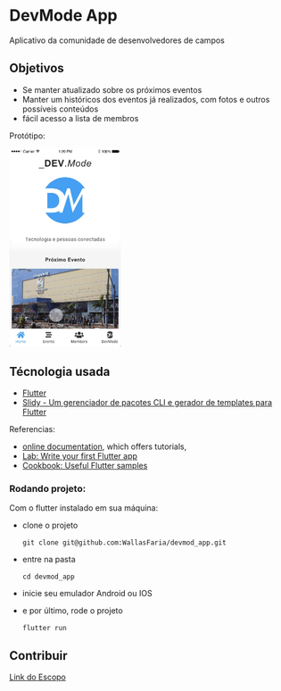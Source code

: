 # DevMode App

Aplicativo da comunidade de desenvolvedores de campos

## Objetivos
- Se manter atualizado sobre os próximos eventos
- Manter um históricos dos eventos já realizados, com fotos e outros possíveis conteúdos
- fácil acesso a lista de membros

Protótipo:

<a href="https://xd.adobe.com/view/e50b573b-318c-45cc-60dd-33567e1eea0a-933a/" target="_blank"><img src="docs/assets/prototipo.gif" width="200em" /></a>

## Técnologia usada

- [Flutter](https://flutter.dev/docs)
- [Slidy - Um gerenciador de pacotes CLI e gerador de templates para Flutter](https://github.com/Flutterando/slidy)

Referencias:
- [online documentation](https://flutter.dev/docs), which offers tutorials,
- [Lab: Write your first Flutter app](https://flutter.dev/docs/get-started/codelab)
- [Cookbook: Useful Flutter samples](https://flutter.dev/docs/cookbook)

### Rodando projeto:

Com o flutter instalado em sua máquina:

- clone o projeto
  ```
  git clone git@github.com:WallasFaria/devmod_app.git
  ```

- entre na pasta
  ```
  cd devmod_app
  ```

- inicie seu emulador Android ou IOS

- e por último, rode o projeto
  ```
  flutter run
  ```

## Contribuir

[Link do Escopo](docs/escopo.md)
